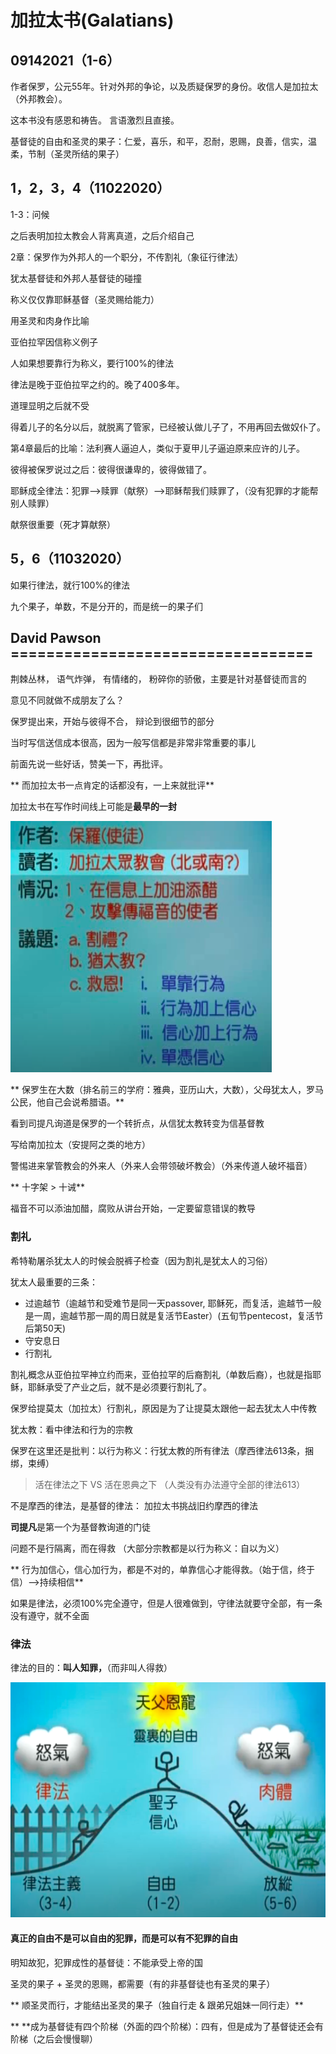 # 加拉太书(Galatians)

## 09142021（1-6）

 作者保罗，公元55年。针对外邦的争论，以及质疑保罗的身份。收信人是加拉太（外邦教会）。

这本书没有感恩和祷告。 言语激烈且直接。

  基督徒的自由和圣灵的果子：仁爱，喜乐，和平，忍耐，恩赐，良善，信实，温柔，节制（圣灵所结的果子）

## 1，2，3，4（11022020）

 1-3：问候

 之后表明加拉太教会人背离真道，之后介绍自己

 2章：保罗作为外邦人的一个职分，不传割礼（象征行律法）

 犹太基督徒和外邦人基督徒的碰撞

 称义仅仅靠耶稣基督（圣灵赐给能力）

  用圣灵和肉身作比喻

 亚伯拉罕因信称义例子

 人如果想要靠行为称义，要行100%的律法

 律法是晚于亚伯拉罕之约的。晚了400多年。

 道理显明之后就不受

 得着儿子的名分以后，就脱离了管家，已经被认做儿子了，不用再回去做奴仆了。

  第4章最后的比喻：法利赛人逼迫人，类似于夏甲儿子逼迫原来应许的儿子。

 彼得被保罗说过之后：彼得很谦卑的，彼得做错了。

 耶稣成全律法：犯罪-->赎罪（献祭）-->耶稣帮我们赎罪了，（没有犯罪的才能帮别人赎罪）

  献祭很重要（死才算献祭）

## 5，6（11032020）

如果行律法，就行100%的律法

 九个果子，单数，不是分开的，而是统一的果子们

## David Pawson ==================================

荆棘丛林， 语气炸弹， 有情绪的， 粉碎你的骄傲，主要是针对基督徒而言的

 意见不同就做不成朋友了么？ 

 保罗提出来，开始与彼得不合， 辩论到很细节的部分

当时写信送信成本很高，因为一般写信都是非常非常重要的事儿

 前面先说一些好话，赞美一下，再批评。

** 而加拉太书一点肯定的话都没有，一上来就批评**

  加拉太书在写作时间线上可能是**最早的一封**

![](<../.gitbook/assets/image (31).png>)

** 保罗生在大数（排名前三的学府：雅典，亚历山大，大数），父母犹太人，罗马公民，他自己会说希腊语。**

看到司提凡询道是保罗的一个转折点，从信犹太教转变为信基督教

 写给南加拉太（安提阿之类的地方）

 警惕进来掌管教会的外来人（外来人会带领破坏教会）（外来传道人破坏福音）

** 十字架 > 十诫**

 福音不可以添油加醋，腐败从讲台开始，一定要留意错误的教导

### 割礼

 希特勒屠杀犹太人的时候会脱裤子检查（因为割礼是犹太人的习俗）

 犹太人最重要的三条：

* 过逾越节（逾越节和受难节是同一天passover, 耶稣死，而复活，逾越节一般是一周，逾越节那一周的周日就是复活节Easter）(五旬节pentecost，复活节后第50天)
* 守安息日
* 行割礼

割礼概念从亚伯拉罕神立约而来，亚伯拉罕的后裔割礼（单数后裔），也就是指耶稣，耶稣承受了产业之后，就不是必须要行割礼了。

 保罗给提莫太（加拉太）行割礼，原因是为了让提莫太跟他一起去犹太人中传教

 犹太教：看中律法和行为的宗教

 保罗在这里还是批判：以行为称义：行犹太教的所有律法（摩西律法613条，捆绑，束缚）

> 活在律法之下 VS 活在恩典之下 （人类没有办法遵守全部的律法613）

不是摩西的律法，是基督的律法： 加拉太书挑战旧约摩西的律法

**司提凡**是第一个为基督教询道的门徒

 问题不是行隔离，而在得救 （大部分宗教都是以行为称义：自以为义）

**  行为加信心，信心加行为，都是不对的，单靠信心才能得救。（始于信，终于信）-->持续相信**

如果是律法，必须100%完全遵守，但是人很难做到，守律法就要守全部，有一条没有遵守，就不全面

### 律法

 律法的目的：**叫人知罪，**（而非叫人得救）

![加拉太书全部内容](<../.gitbook/assets/image (32).png>)

#### 真正的自由不是可以自由的犯罪，而是可以有不犯罪的自由

 明知故犯，犯罪成性的基督徒：不能承受上帝的国

 圣灵的果子 + 圣灵的恩赐，都需要（有的非基督徒也有圣灵的果子）

** 顺圣灵而行，才能结出圣灵的果子（独自行走 & 跟弟兄姐妹一同行走）**

** **成为基督徒有四个阶梯（外面的四个阶梯）：四有，但是成为了基督徒还会有阶梯（之后会慢慢聊）















 
